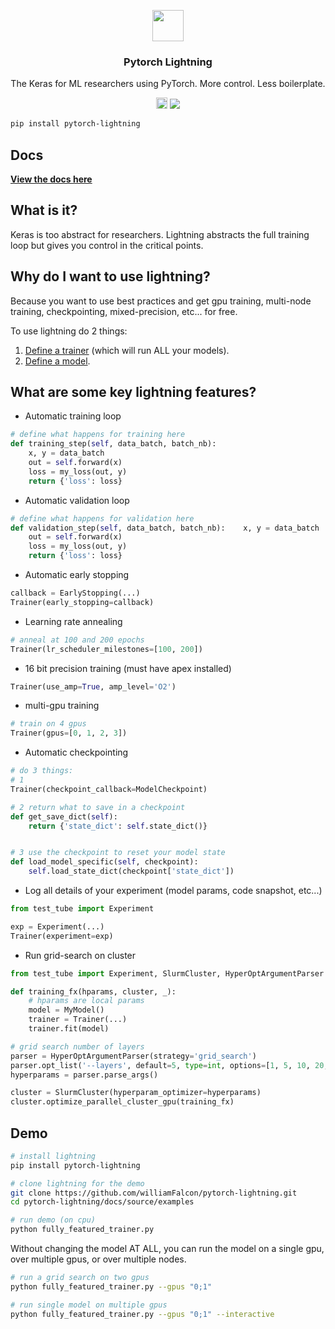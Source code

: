 <p align="center">
  <a href="https://williamfalcon.github.io/pytorch-lightning/">
    <img alt="" src="https://github.com/williamFalcon/pytorch-lightning/blob/master/docs/source/_static/lightning_logo.png" width="50">
  </a>
</p>
<h3 align="center">
  Pytorch Lightning
</h3>
<p align="center">
  The Keras for ML researchers using PyTorch. More control. Less boilerplate.    
</p>
<p align="center">
  <a href="https://badge.fury.io/py/pytorch-lightning"><img src="https://badge.fury.io/py/pytorch-lightning.svg" alt="PyPI version" height="18"></a>
<!--   <a href="https://travis-ci.org/williamFalcon/test-tube"><img src="https://travis-ci.org/williamFalcon/pytorch-lightning.svg?branch=master"></a> -->
  <a href="https://github.com/williamFalcon/pytorch-lightning/blob/master/COPYING"><img src="https://img.shields.io/badge/License-MIT-yellow.svg"></a>
</p>   

```bash
pip install pytorch-lightning    
```

## Docs   
**[View the docs here](https://williamfalcon.github.io/pytorch-lightning/)**

## What is it?  
Keras is too abstract for researchers. Lightning abstracts the full training loop but gives you control in the critical points.   


## Why do I want to use lightning?
Because you want to use best practices and get gpu training, multi-node training, checkpointing, mixed-precision, etc... for free.

To use lightning do 2 things:  
1. [Define a trainer](https://github.com/williamFalcon/pytorch-lightning/blob/master/docs/source/examples/basic_trainer.py) (which will run ALL your models).   
2. [Define a model](https://github.com/williamFalcon/pytorch-lightning/blob/master/docs/source/examples/example_model.py).     

## What are some key lightning features?

- Automatic training loop
```python
# define what happens for training here
def training_step(self, data_batch, batch_nb):
    x, y = data_batch
    out = self.forward(x)
    loss = my_loss(out, y)
    return {'loss': loss} 
```
- Automatic validation loop   

```python
# define what happens for validation here
def validation_step(self, data_batch, batch_nb):    x, y = data_batch
    out = self.forward(x)
    loss = my_loss(out, y)
    return {'loss': loss} 
```

- Automatic early stopping   
```python
callback = EarlyStopping(...)
Trainer(early_stopping=callback)
```

- Learning rate annealing     
```python
# anneal at 100 and 200 epochs
Trainer(lr_scheduler_milestones=[100, 200])
```

- 16 bit precision training (must have apex installed)  
```python
Trainer(use_amp=True, amp_level='O2')
```

- multi-gpu training
```python
# train on 4 gpus
Trainer(gpus=[0, 1, 2, 3])
```

- Automatic checkpointing
```python
# do 3 things:
# 1
Trainer(checkpoint_callback=ModelCheckpoint)

# 2 return what to save in a checkpoint
def get_save_dict(self):
    return {'state_dict': self.state_dict()}


# 3 use the checkpoint to reset your model state
def load_model_specific(self, checkpoint):
    self.load_state_dict(checkpoint['state_dict'])
```

- Log all details of your experiment (model params, code snapshot, etc...)
```python
from test_tube import Experiment

exp = Experiment(...)
Trainer(experiment=exp)
```

- Run grid-search on cluster
```python
from test_tube import Experiment, SlurmCluster, HyperOptArgumentParser

def training_fx(hparams, cluster, _):
    # hparams are local params
    model = MyModel()
    trainer = Trainer(...)
    trainer.fit(model)

# grid search number of layers
parser = HyperOptArgumentParser(strategy='grid_search')
parser.opt_list('--layers', default=5, type=int, options=[1, 5, 10, 20, 50])
hyperparams = parser.parse_args()

cluster = SlurmCluster(hyperparam_optimizer=hyperparams)
cluster.optimize_parallel_cluster_gpu(training_fx)
```


## Demo
```bash
# install lightning
pip install pytorch-lightning

# clone lightning for the demo
git clone https://github.com/williamFalcon/pytorch-lightning.git
cd pytorch-lightning/docs/source/examples

# run demo (on cpu)
python fully_featured_trainer.py
```

Without changing the model AT ALL, you can run the model on a single gpu, over multiple gpus, or over multiple nodes.
```bash
# run a grid search on two gpus
python fully_featured_trainer.py --gpus "0;1"

# run single model on multiple gpus
python fully_featured_trainer.py --gpus "0;1" --interactive
```


